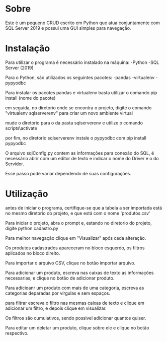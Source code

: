 # Sobre
Este é um pequeno CRUD escrito em Python que atua conjuntamente com SQL Server 2019 e possui uma GUI simples para navegação.

# Instalação
Para utilizar o programa é necessário instalado na máquina:
  -Python
  -SQL Server (2019)
  
Para o Python, são utilizados os seguintes pacotes:
  -pandas
  -virtualenv
  -pypyodbc

Para instalar os pacotes pandas e virtualenv basta utilizar o comando pip install (nome do pacote)

em seguida, no diretorio onde se encontra o projeto, digite o comando "virtualenv sqlserverenv" para criar um novo ambiente virtual

mude o diretorio para o da pasta sqlserverenv e utilize o comando scripts\activate

por fim, no diretorio sqlserverenv instale o pypyodbc com pip install pypyodbc

O arquivo sqlConfig.py contem as informações para conexão do SQL, é necessário abrir com um editor de texto e indicar o nome do Driver e o do Servidor.

Esse passo pode variar dependendo de suas configurações.

# Utilização
antes de iniciar o programa, certifique-se que a tabela a ser importada está no mesmo diretório do projeto, e que está com o nome 'produtos.csv'

Para iniciar o projeto, abra o prompt e, estando no diretorio do projeto, digite python cadastro.py

Para melhor navegação clique em "Visualizar" após cada alteração.

Os produtos cadastrados apareceram no bloco esquerdo, os filtros aplicados no bloco direito.

Para importar o arquivo CSV, clique no botão importar arquivo.

Para adicionar um produto, escreva nas caixas de texto as informações necessarias, e clique no botão de adicionar produto.

Para adicioanr um produto com mais de uma categoria, escreva as categorias deparadas por vírgulas e sem espaços.

para filtrar escreva o filtro nas mesmas caixas de texto e clique em adicionar um filtro, e depois clique em visualizar.

Os filtros são cumulativos, sendo possivel adicionar quantos quiser.

Para editar um deletar um produto, clique sobre ele e clique no botão respectivo.

